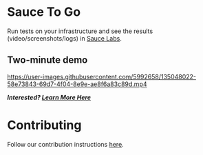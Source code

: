 # Sauce To Go

Run tests on your infrastructure and see the results (video/screenshots/logs)
in [Sauce Labs](https://saucelabs.com/).

## Two-minute demo

https://user-images.githubusercontent.com/5992658/135048022-58e73843-69d7-4f04-8e9e-ae8f6a83c89d.mp4





***Interested? [Learn More Here](https://opensource.saucelabs.com/sauce-togo/)***

# Contributing

Follow our contribution
instructions [here](https://opensource.saucelabs.com/sauce-togo/contributing).
